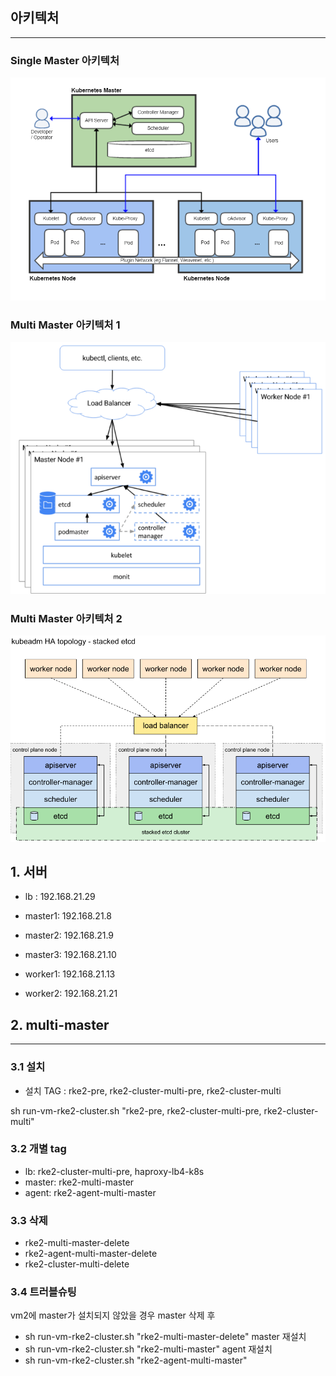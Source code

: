 ## 아키텍처 
---
### Single Master 아키텍처 
![k8s-ha-0](./assets/k8s-ha-0.png)

### Multi Master 아키텍처 1
![k8s-ha-1](./assets/k8s-ha-1.png)

### Multi Master 아키텍처 2
![k8s-ha-2](./assets/k8s-ha-2.png)


## 1. 서버 
- lb : 192.168.21.29

- master1: 192.168.21.8
- master2: 192.168.21.9
- master3: 192.168.21.10

- worker1: 192.168.21.13
- worker2: 192.168.21.21





## 2. multi-master
---
### 3.1 설치 
  - 설치 TAG : rke2-pre, rke2-cluster-multi-pre,  rke2-cluster-multi  

sh run-vm-rke2-cluster.sh "rke2-pre, rke2-cluster-multi-pre,  rke2-cluster-multi"



### 3.2  개별 tag
- lb: rke2-cluster-multi-pre,  haproxy-lb4-k8s
- master: rke2-multi-master
- agent: rke2-agent-multi-master

### 3.3 삭제
- rke2-multi-master-delete
- rke2-agent-multi-master-delete
- rke2-cluster-multi-delete

### 3.4 트러블슈팅

vm2에 master가 설치되지 않았을 경우 master 삭제 후
- sh run-vm-rke2-cluster.sh "rke2-multi-master-delete"
master 재설치
- sh run-vm-rke2-cluster.sh "rke2-multi-master"
agent 재설치 
- sh run-vm-rke2-cluster.sh "rke2-agent-multi-master"
